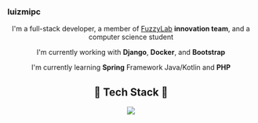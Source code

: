### luizmipc

<p align="center">
I'm a full-stack developer, a member of <a href="https://fuzzylab.tech/">FuzzyLab</a> <strong>innovation team</strong>, and a computer science student
</p>

<p align="center">
I'm currently working with <strong>Django</strong>, <strong>Docker</strong>, and <strong>Bootstrap</strong>
</p>

<p align="center">
I'm currently learning <strong>Spring</strong> Framework Java/Kotlin and <strong>PHP</strong>
</p>

<h2 align="center">🔧 Tech Stack 🔧</h2>
<p align="center">
  <a href="https://skillicons.dev">
    <img src="https://skillicons.dev/icons?i=django,docker,javascript,bootstrap" />
  </a>
</p>
